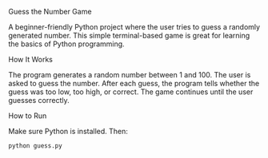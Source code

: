 Guess the Number Game

A beginner-friendly Python project where the user tries to guess a randomly generated number. This simple terminal-based game is great for learning the basics of Python programming.

How It Works

The program generates a random number between 1 and 100.
The user is asked to guess the number.
After each guess, the program tells whether the guess was too low, too high, or correct.
The game continues until the user guesses correctly.

How to Run

Make sure Python is installed. Then:

```bash
python guess.py

